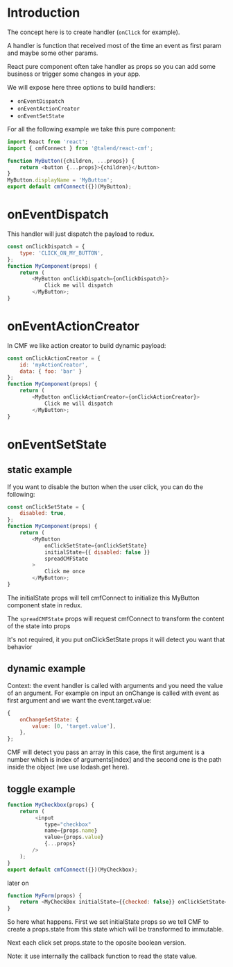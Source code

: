 # Introduction

The concept here is to create handler (`onClick` for example).

A handler is function that received most of the time an event as first param and maybe some other params.

React pure component often take handler as props so you can add some business or trigger some changes in your app.

We will expose here three options to build handlers:

* `onEventDispatch`
* `onEventActionCreator`
* `onEventSetState`

For all the following example we take this pure component:

```javascript
import React from 'react';
import { cmfConnect } from '@talend/react-cmf';

function MyButton({children, ...props}) {
    return <button {...props}>{children}</button>
}
MyButton.displayName = 'MyButton';
export default cmfConnect({})(MyButton);
```

# onEventDispatch

This handler will just dispatch the payload to redux.

```javascript
const onClickDispatch = {
    type: 'CLICK_ON_MY_BUTTON',
};
function MyComponent(props) {
    return (
        <MyButton onClickDispatch={onClickDispatch}>
            Click me will dispatch
        </MyButton>;
}
```

# onEventActionCreator

In CMF we like action creator to build dynamic payload:

```javascript
const onClickActionCreator = {
    id: 'myActionCreator',
    data: { foo: 'bar' }
};
function MyComponent(props) {
    return (
        <MyButton onClickActionCreator={onClickActionCreator}>
            Click me will dispatch
        </MyButton>;
}
```

# onEventSetState

## static example

If you want to disable the button when the user click, you can do the following:

```javascript
const onClickSetState = {
    disabled: true,
};
function MyComponent(props) {
    return (
        <MyButton
            onClickSetState={onClickSetState}
            initialState={{ disabled: false }}
            spreadCMFState
        >
            Click me once
        </MyButton>;
}
```

The initialState props will tell cmfConnect to initialize this MyButton component state in redux.

The `spreadCMFState` props will request cmfConnect to
transform the content of the state into props

It's not required, it you put onClickSetState props it will
detect you want that behavior

## dynamic example

Context: the event handler is called with arguments and you need the value of an argument.
For example on input an onChange is called with event as first argument and we want the event.target.value:

```javascript
{
    onChangeSetState: {
        value: [0, 'target.value'],
    },
};
```

CMF will detect you pass an array in this case, the first argument is a number which is index of arguments[index] and the second one is the path inside the object (we use lodash.get here).

## toggle example

```javascript
function MyCheckbox(props) {
    return (
         <input
            type="checkbox"
            name={props.name}
            value={props.value}
            {...props}
        />
    );
}
export default cmfConnect({})(MyCheckbox);
```

later on

```javascript
function MyForm(props) {
    return <MyCheckBox initialState={{checked: false}} onClickSetState={{checked: 'toggle'}} />;
}
```

So here what happens. First we set initialState props so we tell CMF to create a props.state from this state which will be transformed to immutable.

Next each click set props.state to the oposite boolean version.

Note: it use internally the callback function to read the state value.
